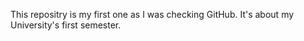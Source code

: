 This repositry is my first one as I was checking GitHub. It's about my University's first semester.
